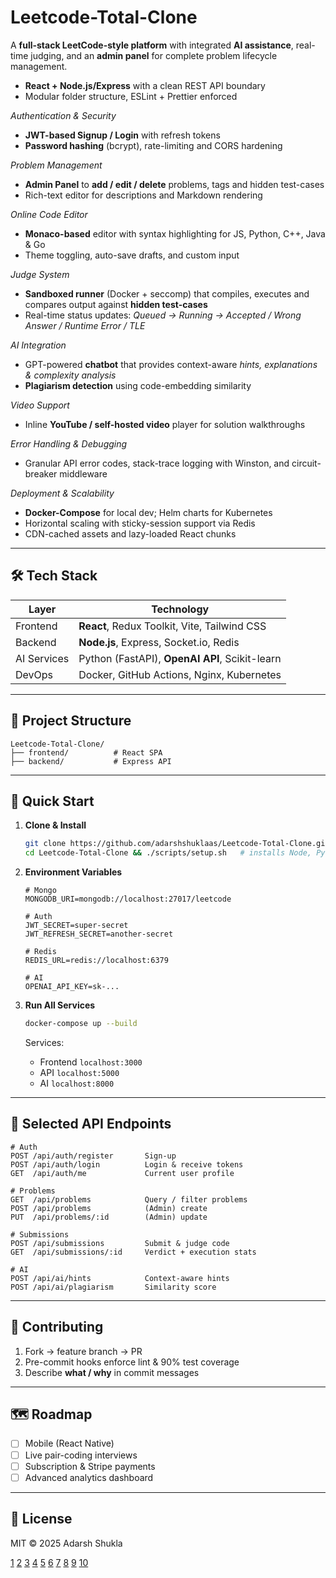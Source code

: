 # Leetcode-Total-Clone

A **full-stack LeetCode-style platform** with integrated **AI assistance**, real-time judging, and an **admin panel** for complete problem lifecycle management.

- **React + Node.js/Express** with a clean REST API boundary  
- Modular folder structure, ESLint + Prettier enforced

*Authentication & Security*
- **JWT-based Signup / Login** with refresh tokens
- **Password hashing** (bcrypt), rate-limiting and CORS hardening

*Problem Management*
- **Admin Panel** to **add / edit / delete** problems, tags and hidden test-cases  
- Rich-text editor for descriptions and Markdown rendering

*Online Code Editor*
- **Monaco-based** editor with syntax highlighting for JS, Python, C++, Java & Go  
- Theme toggling, auto-save drafts, and custom input

*Judge System*
- **Sandboxed runner** (Docker + seccomp) that compiles, executes and compares output against **hidden test-cases**  
- Real-time status updates: *Queued → Running → Accepted / Wrong Answer / Runtime Error / TLE*

*AI Integration*
- GPT-powered **chatbot** that provides context-aware *hints, explanations & complexity analysis*  
- **Plagiarism detection** using code-embedding similarity

*Video Support*
- Inline **YouTube / self-hosted video** player for solution walkthroughs

*Error Handling & Debugging*
- Granular API error codes, stack-trace logging with Winston, and circuit-breaker middleware

*Deployment & Scalability*
- **Docker-Compose** for local dev; Helm charts for Kubernetes  
- Horizontal scaling with sticky-session support via Redis  
- CDN-cached assets and lazy-loaded React chunks

***

## 🛠️ Tech Stack

| Layer          | Technology                              |
| -------------- | --------------------------------------- |
| Frontend       | **React**, Redux Toolkit, Vite, Tailwind CSS |
| Backend        | **Node.js**, Express, Socket.io, Redis      |
| AI Services    | Python (FastAPI), **OpenAI API**, Scikit-learn |
| DevOps         | Docker, GitHub Actions, Nginx, Kubernetes |

***

## 📂 Project Structure
```text
Leetcode-Total-Clone/
├── frontend/          # React SPA
├── backend/           # Express API

```

***

## 🚀 Quick Start

1. **Clone & Install**
   ```bash
   git clone https://github.com/adarshshuklaas/Leetcode-Total-Clone.git
   cd Leetcode-Total-Clone && ./scripts/setup.sh   # installs Node, Python & Docker deps
   ```

2. **Environment Variables**
   ```env
   # Mongo
   MONGODB_URI=mongodb://localhost:27017/leetcode

   # Auth
   JWT_SECRET=super-secret
   JWT_REFRESH_SECRET=another-secret

   # Redis
   REDIS_URL=redis://localhost:6379

   # AI
   OPENAI_API_KEY=sk-...
   ```

3. **Run All Services**
   ```bash
   docker-compose up --build
   ```
   Services:  
   -  Frontend `localhost:3000`  
   -  API `localhost:5000`  
   -  AI `localhost:8000`  

***

## 🔧 Selected API Endpoints
```http
# Auth
POST /api/auth/register       Sign-up
POST /api/auth/login          Login & receive tokens
GET  /api/auth/me             Current user profile

# Problems
GET  /api/problems            Query / filter problems
POST /api/problems            (Admin) create
PUT  /api/problems/:id        (Admin) update

# Submissions
POST /api/submissions         Submit & judge code
GET  /api/submissions/:id     Verdict + execution stats

# AI
POST /api/ai/hints            Context-aware hints
POST /api/ai/plagiarism       Similarity score
```

***

## 🤝 Contributing

1. Fork → feature branch → PR  
2. Pre-commit hooks enforce lint & 90% test coverage  
3. Describe **what / why** in commit messages

***

## 🗺️ Roadmap

- [ ] Mobile (React Native)
- [ ] Live pair-coding interviews
- [ ] Subscription & Stripe payments
- [ ] Advanced analytics dashboard

***

## 📄 License
MIT © 2025 Adarsh Shukla

[1](https://www.enacton.com/leetcode-clone/)
[2](https://www.youtube.com/watch?v=GnodscC2p-A)
[3](https://www.scribd.com/document/465766175/Clone-Graph-LeetCode)
[4](https://algo.monster/templates)
[5](https://www.youtube.com/watch?v=aXXZwyeTJ98)
[6](https://www.youtube.com/watch?v=igqiduZR-Gg)
[7](https://github.com/jpoly1219/go-leetcode)
[8](https://www.reddit.com/r/leetcode/comments/11dd1bv/a_great_template_for_recording_your_leetcode/)
[9](http://codesandbox.io/p/github/ratribiana/leetclone-AI)
[10](https://www.linkedin.com/posts/tanu-bisui-318056306_project-leetcode-clone-i-made-a-clone-activity-7200193214484533248-jXN5)
